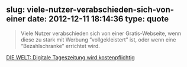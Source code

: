 slug: viele-nutzer-verabschieden-sich-von-einer
date: 2012-12-11 18:14:36
type: quote
---

> Viele Nutzer verabschieden sich von einer Gratis-Webseite, wenn diese zu stark mit Werbung “vollgekleistert” ist, oder wenn eine “Bezahlschranke” errichtet wird.

[DIE WELT: Digitale Tageszeitung wird kostenpflichtig](http://www.teltarif.de/welt-abonnement-bezahlschranke/news/49237.html)
